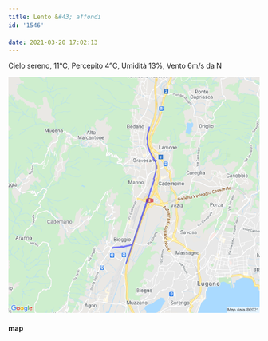```yaml
---
title: Lento &#43; affondi
id: '1546'

date: 2021-03-20 17:02:13
---
```


Cielo sereno, 11°C, Percepito 4°C, Umidità 13%, Vento 6m/s da N

![image](/images/2021/08/20210320-activity-map.png)

#### map
